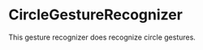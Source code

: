 CircleGestureRecognizer
=======================

This gesture recognizer does recognize circle gestures.
